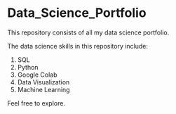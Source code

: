 # Data_Science_Portfolio
This repository consists of all my data science portfolio. 

The data science skills in this repository include:
1. SQL
2. Python
3. Google Colab
4. Data Visualization
5. Machine Learning



Feel free to explore.
